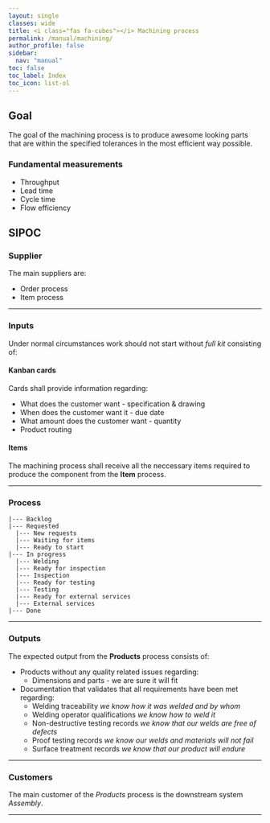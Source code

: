 ```yaml
---
layout: single
classes: wide
title: <i class="fas fa-cubes"></i> Machining process
permalink: /manual/machining/
author_profile: false
sidebar:
  nav: "manual"
toc: false
toc_label: Index
toc_icon: list-ol
---
```

## Goal
The goal of the machining process is to produce awesome looking parts that are within the specified tolerances in the most efficient way possible.

### Fundamental measurements
* Throughput
* Lead time
* Cycle time
* Flow efficiency

## SIPOC
### Supplier
The main suppliers are:
* Order process
* Item process


---

### Inputs
Under normal circumstances work should not start without *full kit* consisting of:

#### Kanban cards
Cards shall provide information regarding:
* What does the customer want - specification & drawing
* When does the customer want it - due date
* What amount does the customer want - quantity
* Product routing

#### Items
The machining process shall receive all the neccessary items required to produce the component from the **Item** process.

---

### Process
```
|--- Backlog
|--- Requested
  |--- New requests
  |--- Waiting for items
  |--- Ready to start
|--- In progress
  |--- Welding
  |--- Ready for inspection
  |--- Inspection
  |--- Ready for testing
  |--- Testing
  |--- Ready for external services
  |--- External services
|--- Done
```

---

### Outputs
The expected output from the **Products** process consists of:
* Products without any quality related issues regarding:
  - Dimensions and parts - we are sure it will fit
* Documentation that validates that all requirements have been met regarding:
  - Welding traceability
    *we know how it was welded and by whom*
  - Welding operator qualifications
    *we know how to weld it*
  - Non-destructive testing records
    *we know that our welds are free of defects*
  - Proof testing records
    *we know our welds and materials will not fail*
  - Surface treatment records
    *we know that our product will endure*

---

### Customers
The main customer of the *Products* process is the downstream system *Assembly*.

---
